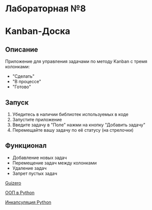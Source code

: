 # Лабораторная №8
# Kanban-Доска

## Описание
Приложение для управления задачами по методу Kanban с тремя колонками: 
- "Сделать" 
- "В процессе" 
- "Готово"

## Запуск
1. Убедитесь в наличии библиотек используемых в коде
2. Запустите приложение
3. Введите задачу в "Поле" нажми на кнопку "Добавить задачу"
4. Перемещайте вашу задачу по её статусу (на стрелочки)

## Функционал
- Добавление новых задач
- Перемещение задач между колонками
- Удаление задач
- Запрет пустых задач

[Guizero](https://lawsie.github.io/guizero/)

[ООП в Python](https://proglib.io/p/python-oop?ysclid=mavzfan2mi437705007)

[Инкапсуляция Python](https://habr.com/ru/articles/444338/)
